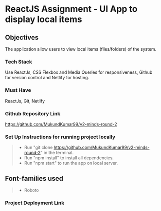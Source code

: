 # ReactJS Assignment - UI App to display local items

## Objectives

The application allow users to view local items (files/folders) of the system.

### Tech Stack

Use ReactJs, CSS Flexbox and Media Queries for responsiveness, Github for version control and Netlify for hosting.

### Must Have

ReactJs, Git, Netlify

### Github Repository Link

https://github.com/MukundKumar99/v2-minds-round-2

### Set Up Instructions for running project locally

> - Run "git clone https://github.com/MukundKumar99/v2-minds-round-2" in the terminal.
> - Run "npm install" to install all dependencies.
> - Run "npm start" to run the app on local server.

## Font-families used

> - Roboto

### Project Deployment Link
